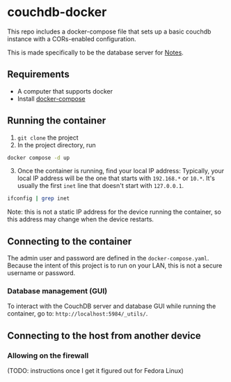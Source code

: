 # couchdb-docker

This repo includes a docker-compose file that sets up a basic couchdb instance with a CORs-enabled configuration.

This is made specifically to be the database server for [Notes](https://github.com/ste163/notes).

## Requirements

- A computer that supports docker
- Install [docker-compose](https://github.com/docker/compose)

## Running the container

1. `git clone` the project
2. In the project directory, run

```bash
docker compose -d up
```

3. Once the container is running, find your local IP address:
   Typically, your local IP address will be the one that starts with `192.168.*` or `10.*`. It's usually the first `inet` line that doesn't start with `127.0.0.1`.

```bash
ifconfig | grep inet
```

Note: this is not a static IP address for the device running the container, so this address may change when the device restarts.

## Connecting to the container

The admin user and password are defined in the `docker-compose.yaml`. Because the intent of this project is to run on your LAN, this is not a secure username or password.

### Database management (GUI)

To interact with the CouchDB server and database GUI while running the container, go to: `http://localhost:5984/_utils/`.

## Connecting to the host from another device

### Allowing on the firewall

(TODO: instructions once I get it figured out for Fedora Linux)
